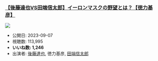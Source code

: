 ### [【後藤達也VS田端信太郎】イーロンマスクの野望とは？【徳力基彦】](https://www.youtube.com/watch?v=TrtCC4QtIFI)
[![](https://img.youtube.com/vi/TrtCC4QtIFI/sddefault.jpg)](https://www.youtube.com/watch?v=TrtCC4QtIFI)
-   公開日: 2023-09-07
-   視聴数: 113,995
-   **いいね数: 1,246**
-   出演者: [後藤達也](/rehacq_fan/people/後藤達也 "wikilink"), 徳力基彦, [田端信太郎](/rehacq_fan/people/田端信太郎 "wikilink")
